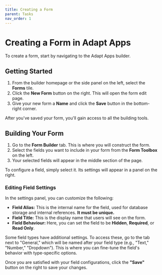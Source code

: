 ```yaml
---
title: Creating a Form
parent: Tasks
nav_order: 1
---
```


# Creating a Form in Adapt Apps

To create a form, start by navigating to the Adapt Apps builder.

## Getting Started

1.  From the builder homepage or the side panel on the left, select the **Forms** tile.
2.  Click the **New Form** button on the right. This will open the form edit page.
3.  Give your new form a **Name** and click the **Save** button in the bottom-right corner.

After you've saved your form, you'll gain access to all the building tools.

## Building Your Form

1.  Go to the **Form Builder** tab. This is where you will construct the form.
2.  Select the fields you want to include in your form from the **Form Toolbox** on the left.
3.  Your selected fields will appear in the middle section of the page.

To configure a field, simply select it. Its settings will appear in a panel on the right.

### Editing Field Settings

In the settings panel, you can customize the following:

* **Field Alias:** This is the internal name for the field, used for database storage and internal references. **It must be unique.**
* **Field Title:** This is the display name that users will see on the form.
* **Field Behaviour:** Here, you can set the field to be **Hidden**, **Required**, or **Read Only**.

Some field types have additional settings. To access these, go to the tab next to "General," which will be named after your field type (e.g., "Text," "Number," "Dropdown"). This is where you can fine-tune the field's behavior with type-specific options.

Once you are satisfied with your field configurations, click the **"Save"** button on the right to save your changes.